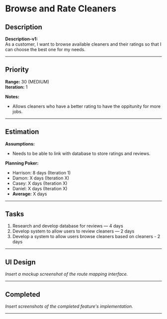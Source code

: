 # Browse and Rate Cleaners

## Description
**Description-v1:**  
As a customer, I want to browse available cleaners and their ratings so that I can choose the best one for my needs. 

---

## Priority
**Range:** 30 (MEDIUM)  
**Iteration:** 1  

**Notes:**  
- Allows cleaners who have a better rating to have the oppitunity for more jobs.

---

## Estimation
**Assumptions:**  
- Needs to be able to link with database to store ratings and reviews.  

**Planning Poker:**  
- Harrison: 8 days (Iteration 1)  
- Damon: X days (Iteration X)  
- Casey: X days (Iteration X)
- Daniel: X days (Iteration X)
- **Average:** X days  

---

## Tasks
1. Research and develop database for reviews — 4 days  
2. Develop system to allow users to review cleaners — 2 days
3. Develop a system to allow users browse cleaners based on cleaners - 2 days   

---

## UI Design
*Insert a mockup screenshot of the route mapping interface.*

---

## Completed
*Insert screenshots of the completed feature's implementation.*

---

